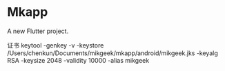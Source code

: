 # Mkapp
A new Flutter project.


证书
keytool -genkey -v -keystore /Users/chenkun/Documents/mikgeek/mkapp/android/mikgeek.jks -keyalg RSA -keysize 2048 -validity 10000 -alias mikgeek

